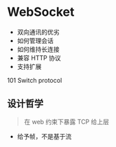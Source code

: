 # WebSocket

- 双向通讯的优劣
- 如何管理会话
- 如何维持长连接
- 兼容 HTTP 协议
- 支持扩展

101 Switch protocol

## 设计哲学

> 在 web 约束下暴露 TCP 给上层

- 给予帧，不是基于流